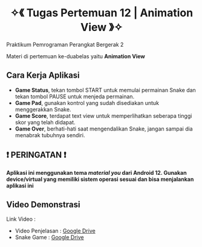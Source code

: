 <h1 align="center">✧《 Tugas Pertemuan 12 | Animation View 》✧</h1>
Praktikum Pemrograman Perangkat Bergerak 2

Materi di pertemuan ke-duabelas yaitu <strong>Animation View</strong>

## Cara Kerja Aplikasi
- **Game Status**, tekan tombol START untuk memulai permainan Snake dan tekan tombol PAUSE untuk menjeda permainan.
- **Game Pad**, gunakan kontrol yang sudah disediakan untuk menggerakkan Snake.
- **Game Score**, terdapat text view untuk memperlihatkan seberapa tinggi skor yang telah didapat.
- **Game Over**, berhati-hati saat mengendalikan Snake, jangan sampai dia menabrak tubuhnya sendiri.

## ❗ PERINGATAN ❗
**Aplikasi ini menggunakan tema *material you* dari Android 12. Gunakan device/virtual yang memiliki sistem operasi sesuai dan bisa menjalankan aplikasi ini**

## Video Demonstrasi

Link Video : 
- Video Penjelasan : [Google Drive](https://drive.google.com/file/d/1Oudf-YtFvTeCa5yk7iBp8Z6cPVET9BMb/view?usp=sharing)
- Snake Game : [Google Drive](https://drive.google.com/file/d/1M6NsfXG1Phku-C1qAiUwCHLH8DqgkPYF/view?usp=sharing)
